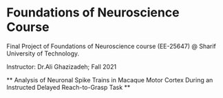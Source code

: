 # Foundations of Neuroscience Course

Final Project of Foundations of Neuroscience course (EE-25647) @ Sharif University of Technology.

Instructor: Dr.Ali Ghazizadeh; Fall 2021

**
Analysis of Neuronal Spike Trains in Macaque Motor Cortex During an Instructed Delayed Reach-to-Grasp Task
**
